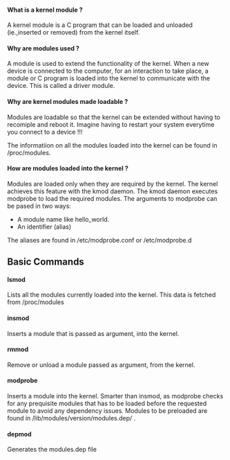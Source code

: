 #### What is a kernel module ?

A kernel module is a C program that can be loaded and unloaded (ie.,inserted or removed) from the kernel itself.

#### Why are modules used ?

A module is used to extend the functionality of the kernel. When a new device is connected to the computer, for an interaction to take place, a module or C program is loaded into the kernel to communicate with the device. This is called a driver module. 

#### Why are kernel modules made loadable ?

Modules are loadable so that the kernel can be extended without having to recomiple and reboot it. Imagine having to restart your system everytime you connect to a device !!!

The informatiion on all the modules loaded into the kernel can be found in /proc/modules.

#### How are modules loaded into the kernel ?
Modules are loaded only when they are required by the kernel. The kernel achieves this feature with the kmod daemon. The kmod daemon executes modprobe to load the required modules. The arguments to modprobe can be pased in two ways:
* A module name like hello_world.
* An identifier (alias)

The aliases are found in /etc/modprobe.conf or /etc/modprobe.d 

## Basic Commands

#### lsmod
Lists all the modules currently loaded into the kernel. This data is fetched from /proc/modules

#### insmod
Inserts a module that is passed as argument, into the kernel.

#### rmmod
Remove or unload a module passed as argument, from the kernel.


#### modprobe 
Inserts a module into the kernel. Smarter than insmod, as modprobe checks for any prequisite modules that has to be loaded before the requested module to avoid any dependency issues. Modules to be preloaded are found in /lib/modules/version/modules.dep/ .

#### depmod 
Generates the modules.dep file









